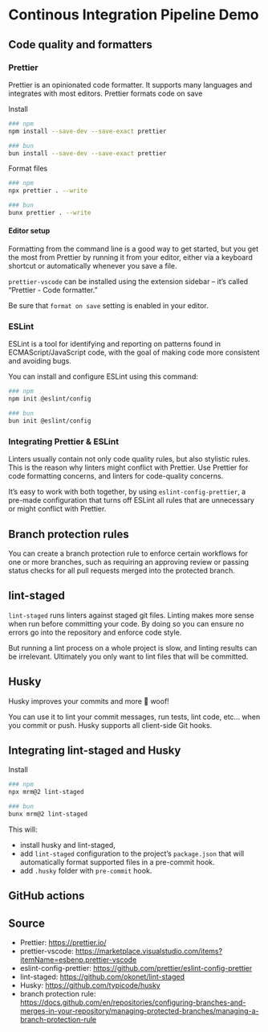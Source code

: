 # Continous Integration Pipeline Demo

## Code quality and formatters

### Prettier

Prettier is an opinionated code formatter. It supports many languages and integrates with most editors. Prettier formats code on save

Install

```bash
### npm
npm install --save-dev --save-exact prettier

### bun
bun install --save-dev --save-exact prettier
```

Format files

```bash
### npm
npx prettier . --write

### bun
bunx prettier . --write
```

#### Editor setup

Formatting from the command line is a good way to get started, but you get the most from Prettier by running it from your editor, either via a keyboard shortcut or automatically whenever you save a file.

`prettier-vscode` can be installed using the extension sidebar – it’s called “Prettier - Code formatter.”

Be sure that `format on save` setting is enabled in your editor.

### ESLint

ESLint is a tool for identifying and reporting on patterns found in ECMAScript/JavaScript code, with the goal of making code more consistent and avoiding bugs.

You can install and configure ESLint using this command:

```bash
### npm
npm init @eslint/config

### bun
bun init @eslint/config
```

### Integrating Prettier & ESLint

Linters usually contain not only code quality rules, but also stylistic rules. This is the reason why linters might conflict with Prettier. Use Prettier for code formatting concerns, and linters for code-quality concerns.

It’s easy to work with both together, by using `eslint-config-prettier`, a pre-made configuration that turns off ESLint all rules that are unnecessary or might conflict with Prettier.

## Branch protection rules

You can create a branch protection rule to enforce certain workflows for one or more branches, such as requiring an approving review or passing status checks for all pull requests merged into the protected branch.

## lint-staged

`lint-staged` runs linters against staged git files. Linting makes more sense when run before committing your code. By doing so you can ensure no errors go into the repository and enforce code style.

But running a lint process on a whole project is slow, and linting results can be irrelevant. Ultimately you only want to lint files that will be committed.

## Husky

Husky improves your commits and more 🐶 woof!

You can use it to lint your commit messages, run tests, lint code, etc... when you commit or push. Husky supports all client-side Git hooks.

## Integrating lint-staged and Husky

Install

```bash
### npm
npx mrm@2 lint-staged

### bun
bunx mrm@2 lint-staged
```

This will:

- install husky and lint-staged,
- add `lint-staged` configuration to the project’s `package.json` that will automatically format supported files in a pre-commit hook.
- add `.husky` folder with `pre-commit` hook.

## GitHub actions

## Source

- Prettier: https://prettier.io/
- prettier-vscode: https://marketplace.visualstudio.com/items?itemName=esbenp.prettier-vscode
- eslint-config-prettier: https://github.com/prettier/eslint-config-prettier
- lint-staged: https://github.com/okonet/lint-staged
- Husky: https://github.com/typicode/husky
- branch protection rule: https://docs.github.com/en/repositories/configuring-branches-and-merges-in-your-repository/managing-protected-branches/managing-a-branch-protection-rule
